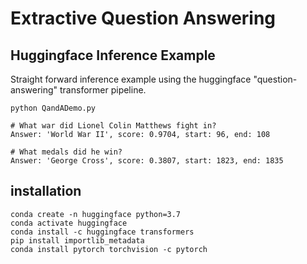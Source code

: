 # Extractive Question Answering 
## Huggingface Inference Example

Straight forward inference example using the huggingface "question-answering" transformer pipeline.

```
python QandADemo.py

# What war did Lionel Colin Matthews fight in?
Answer: 'World War II', score: 0.9704, start: 96, end: 108

# What medals did he win?
Answer: 'George Cross', score: 0.3807, start: 1823, end: 1835
```

## installation 

```
conda create -n huggingface python=3.7
conda activate huggingface
conda install -c huggingface transformers
pip install importlib_metadata
conda install pytorch torchvision -c pytorch
```
